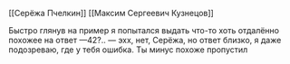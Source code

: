 [[Серёжа Пчелкин]] 
[[Максим Сергеевич Кузнецов]]

Быстро глянув на пример я попытался выдать что-то хоть отдалённо похожее на ответ
—42?..
— эхх, нет, Серёжа, но ответ близко, я даже подозреваю, где у тебя ошибка. Ты минус похоже пропустил 


